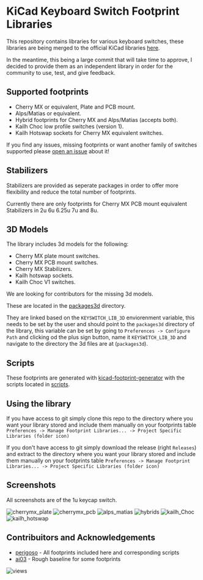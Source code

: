 # KiCad Keyboard Switch Footprint Libraries

This repository contains libraries for various keyboard switches, these libraries are being merged to the official KiCad libraries [here](https://github.com/KiCad/kicad-footprints/issues/2416).

In the meantime, this being a large commit that will take time to approve, I decided to provide them as an independent library in order for the community to use, test, and give feedback.

## Supported footprints

- Cherry MX or equivalent, Plate and PCB mount.
- Alps/Matias or equivalent.
- Hybrid footprints for Cherry MX and Alps/Matias (accepts both).
- Kailh Choc low profile switches (version 1).
- Kailh Hotswap sockets for Cherry MX equivalent switches.

If you find any issues, missing footprints or want another family of switches supported please [open an issue](https://github.com/perigoso/keyswitch-kicad-library/issues/new) about it!

## Stabilizers

Stabilizers are provided as seperate packages in order to offer more flexibility and reduce the total number of footprints.

Currently there are only footprints for Cherry MX PCB mount equivalent Stabilizers in 2u 6u 6.25u 7u and 8u.

## 3D Models

The library includes 3d models for the following:

- Cherry MX plate mount switches.
- Cherry MX PCB mount switches.
- Cherry MX Stabilizers.
- Kailh hotswap sockets.
- Kailh Choc V1 switches.

We are looking for contributors for the missing 3d models.

These are located in the [packages3d](modules/packages3d/) directory.

They are linked based on the `KEYSWITCH_LIB_3D` enviorenment variable, this needs to be set by the user and should point to the `packages3d` directory of the library, this variable can be set by going to `Preferences -> Configure Path` and clicking od the plus sign button, name it `KEYSWITCH_LIB_3D` and navigate to the directory the 3d files are at (`packages3d`).

## Scripts

These footprints are generated with [kicad-footprint-generator](https://gitlab.com/kicad/libraries/kicad-footprint-generator.git) with the scripts located in [scripts](scripts/).

## Using the library

If you have access to git simply clone this repo to the directory where you want your library stored and include them manually on your footprints table `Preferences -> Manage Footprint Libraries... -> Project Specific Libraries (folder icon)` 

If you don't have access to git simply download the release (right `Releases`) and extract to the directory where you want your library stored and include them manually on your footprints table `Preferences -> Manage Footprint Libraries... -> Project Specific Libraries (folder icon)`

## Screenshots

All screenshots are of the 1u keycap switch.

![cherrymx_plate](https://user-images.githubusercontent.com/39195157/93152763-7811aa00-f6f7-11ea-83d1-0b2d516927cc.png)
![cherrymx_pcb](https://user-images.githubusercontent.com/39195157/93150026-f66a4e00-f6ef-11ea-809f-2e3a8dbe188a.png)
![alps_matias](https://user-images.githubusercontent.com/39195157/93150084-1c8fee00-f6f0-11ea-97b3-24e5e425479f.png)
![hybrids](https://user-images.githubusercontent.com/39195157/93150167-55c85e00-f6f0-11ea-9cce-6adc237570d0.png)
![kailh_Choc](https://user-images.githubusercontent.com/39195157/93150222-72649600-f6f0-11ea-8a22-b62f093f4c2d.png)
![kailh_hotswap](https://user-images.githubusercontent.com/39195157/93150276-8f996480-f6f0-11ea-9919-c952159f183f.png)


## Contribuitors and Acknowledgements

- [perigoso](https://github.com/perigoso) - All footprints included here and corresponding scripts
- [ai03](https://github.com/ai03-2725) - Rough baseline for some footprints

![views](https://views.whatilearened.today/views/github/perigoso/Switch_Keyboard.svg)
